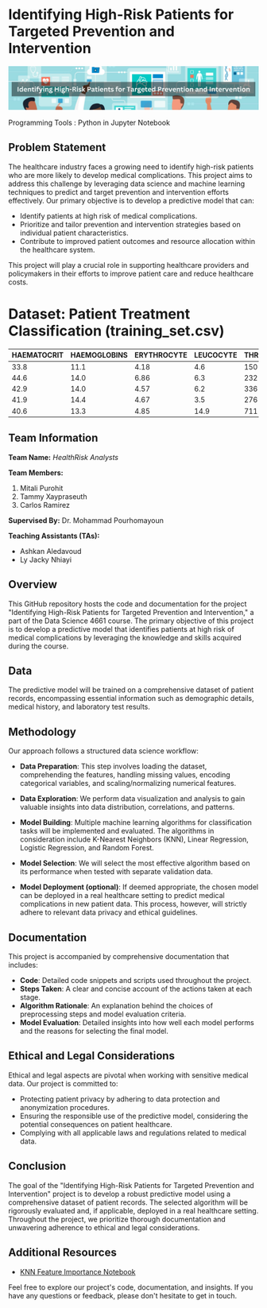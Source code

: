 # Identifying High-Risk Patients for Targeted Prevention and Intervention

![patient-treatment-classification](https://github.com/MitaliP001/Identifying-High-Risk-Patients-for-Targeted-Prevention-and-Intervention/blob/main/assets/patient-treatment-classification.png)

Programming Tools : Python in Jupyter Notebook

## Problem Statement

The healthcare industry faces a growing need to identify high-risk patients who are more likely to develop medical complications. This project aims to address this challenge by leveraging data science and machine learning techniques to predict and target prevention and intervention efforts effectively. Our primary objective is to develop a predictive model that can:

- Identify patients at high risk of medical complications.
- Prioritize and tailor prevention and intervention strategies based on individual patient characteristics.
- Contribute to improved patient outcomes and resource allocation within the healthcare system.

This project will play a crucial role in supporting healthcare providers and policymakers in their efforts to improve patient care and reduce healthcare costs.


# Dataset: Patient Treatment Classification (training_set.csv)

| HAEMATOCRIT | HAEMOGLOBINS | ERYTHROCYTE | LEUCOCYTE | THROMBOCYTE | MCH | MCHC | MCV | AGE | SEX | SOURCE |
|------------|--------------|------------|----------|------------|-----|------|-----|-----|-----|--------|
| 33.8       | 11.1         | 4.18       | 4.6      | 150        | 26.6| 32.8 | 80.9| 33  | F   | 1      |
| 44.6       | 14.0         | 6.86       | 6.3      | 232        | 20.4| 31.4 | 65.0| 36  | M   | 0      |
| 42.9       | 14.0         | 4.57       | 6.2      | 336        | 30.6| 32.6 | 93.9| 70  | F   | 0      |
| 41.9       | 14.4         | 4.67       | 3.5      | 276        | 30.8| 34.4 | 89.7| 18  | F   | 0      |
| 40.6       | 13.3         | 4.85       | 14.9     | 711        | 27.4| 32.8 | 83.7| 36  | M   | 0      |

## Team Information

**Team Name:** _HealthRisk Analysts_

**Team Members:**
1. Mitali Purohit
2. Tammy Xaypraseuth
3. Carlos Ramirez

**Supervised By:** Dr. Mohammad Pourhomayoun

**Teaching Assistants (TAs):**
- Ashkan Aledavoud
- Ly Jacky Nhiayi

## Overview

This GitHub repository hosts the code and documentation for the project "Identifying High-Risk Patients for Targeted Prevention and Intervention," a part of the Data Science 4661 course. The primary objective of this project is to develop a predictive model that identifies patients at high risk of medical complications by leveraging the knowledge and skills acquired during the course.

## Data

The predictive model will be trained on a comprehensive dataset of patient records, encompassing essential information such as demographic details, medical history, and laboratory test results.

## Methodology

Our approach follows a structured data science workflow:

- **Data Preparation**: This step involves loading the dataset, comprehending the features, handling missing values, encoding categorical variables, and scaling/normalizing numerical features.

- **Data Exploration**: We perform data visualization and analysis to gain valuable insights into data distribution, correlations, and patterns.

- **Model Building**: Multiple machine learning algorithms for classification tasks will be implemented and evaluated. The algorithms in consideration include K-Nearest Neighbors (KNN), Linear Regression, Logistic Regression, and Random Forest.

- **Model Selection**: We will select the most effective algorithm based on its performance when tested with separate validation data.

- **Model Deployment (optional)**: If deemed appropriate, the chosen model can be deployed in a real healthcare setting to predict medical complications in new patient data. This process, however, will strictly adhere to relevant data privacy and ethical guidelines.

## Documentation

This project is accompanied by comprehensive documentation that includes:

- **Code**: Detailed code snippets and scripts used throughout the project.
- **Steps Taken**: A clear and concise account of the actions taken at each stage.
- **Algorithm Rationale**: An explanation behind the choices of preprocessing steps and model evaluation criteria.
- **Model Evaluation**: Detailed insights into how well each model performs and the reasons for selecting the final model.

## Ethical and Legal Considerations

Ethical and legal aspects are pivotal when working with sensitive medical data. Our project is committed to:

- Protecting patient privacy by adhering to data protection and anonymization procedures.
- Ensuring the responsible use of the predictive model, considering the potential consequences on patient healthcare.
- Complying with all applicable laws and regulations related to medical data.

## Conclusion

The goal of the "Identifying High-Risk Patients for Targeted Prevention and Intervention" project is to develop a robust predictive model using a comprehensive dataset of patient records. The selected algorithm will be rigorously evaluated and, if applicable, deployed in a real healthcare setting. Throughout the project, we prioritize thorough documentation and unwavering adherence to ethical and legal considerations.

## Additional Resources

- [KNN Feature Importance Notebook](/output/knn_feature_importance.ipynb)


Feel free to explore our project's code, documentation, and insights. If you have any questions or feedback, please don't hesitate to get in touch.
